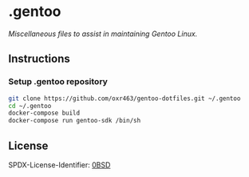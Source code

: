 # .gentoo

_Miscellaneous files to assist in maintaining Gentoo Linux._

## Instructions

### Setup .gentoo repository

```sh
git clone https://github.com/oxr463/gentoo-dotfiles.git ~/.gentoo
cd ~/.gentoo
docker-compose build
docker-compose run gentoo-sdk /bin/sh
```

## License

SPDX-License-Identifier: [0BSD](https://spdx.org/licenses/0BSD.html)

